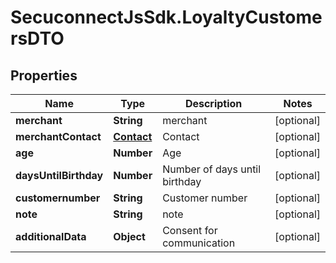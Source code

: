 # SecuconnectJsSdk.LoyaltyCustomersDTO

## Properties
Name | Type | Description | Notes
------------ | ------------- | ------------- | -------------
**merchant** | **String** | merchant | [optional] 
**merchantContact** | [**Contact**](Contact.md) | Contact | [optional] 
**age** | **Number** | Age | [optional] 
**daysUntilBirthday** | **Number** | Number of days until birthday | [optional] 
**customernumber** | **String** | Customer number | [optional] 
**note** | **String** | note | [optional] 
**additionalData** | **Object** | Consent for communication | [optional] 


